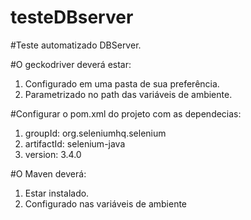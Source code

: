 # testeDBserver

#Teste automatizado DBServer.

#O geckodriver deverá estar: 
1. Configurado em uma pasta de sua preferência.
2. Parametrizado no path das variáveis de ambiente.


#Configurar o pom.xml do projeto com as dependecias:
1. groupId: org.seleniumhq.selenium
2. artifactId: selenium-java
3. version: 3.4.0

#O Maven deverá:
1. Estar instalado.
2. Configurado nas variáveis de ambiente

